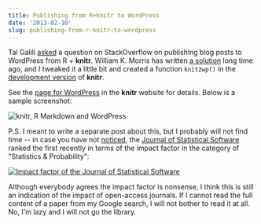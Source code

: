 ```yaml
---
title: Publishing from R+knitr to WordPress
date: '2013-02-10'
slug: publishing-from-r-knitr-to-wordpress
---
```


Tal Galili [asked](http://stackoverflow.com/q/14660969/559676) a question on StackOverflow on publishing blog posts to WordPress from R + **knitr**. William K. Morris has written [a solution](http://wkmor1.wordpress.com/2012/07/01/rchievement-of-the-day-3-bloggin-from-r-14/) long time ago, and I tweaked it a little bit and created a function `knit2wp()` in the [development version](https://github.com/yihui/knitr) of **knitr**.

See the [page for WordPress](/knitr/demo/wordpress/) in the **knitr** website for details. Below is a sample screenshot:

![knitr, R Markdown and WordPress](http://i.imgur.com/E7af1ET.png)

P.S. I meant to write a separate post about this, but I probably will not find time -- in case you have not [noticed](http://lists.stat.ucla.edu/pipermail/jss-announce/2013-January/000377.html), the [Journal of Statistical Software](http://www.jstatsoft.org/) ranked the first recently in terms of the impact factor in the category of "Statistics & Probability":

[![Impact factor of the Journal of Statistical Software](http://i.imgur.com/xC0MI6P.png)](http://i.imgur.com/xC0MI6P.png)

Although everybody agrees the impact factor is nonsense, I think this is still an indication of the impact of open-access journals. If I cannot read the full content of a paper from my Google search, I will not bother to read it at all. No, I'm lazy and I will not go the library.
